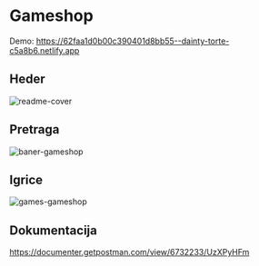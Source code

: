 # Gameshop
Demo: https://62faa1d0b00c390401d8bb55--dainty-torte-c5a8b6.netlify.app

## Heder
![readme-cover](https://user-images.githubusercontent.com/18018664/180836063-f2b9337b-e4e9-4bdb-ac11-65190401e2e4.png)

## Pretraga
![baner-gameshop](https://user-images.githubusercontent.com/18018664/184704140-93b969a1-8707-4406-9fb5-a6daa98fba9f.png)

## Igrice
![games-gameshop](https://user-images.githubusercontent.com/18018664/184704671-4137b6cb-6b75-44e6-ad2b-e6cf9511bfbe.png)


## Dokumentacija
https://documenter.getpostman.com/view/6732233/UzXPyHFm

